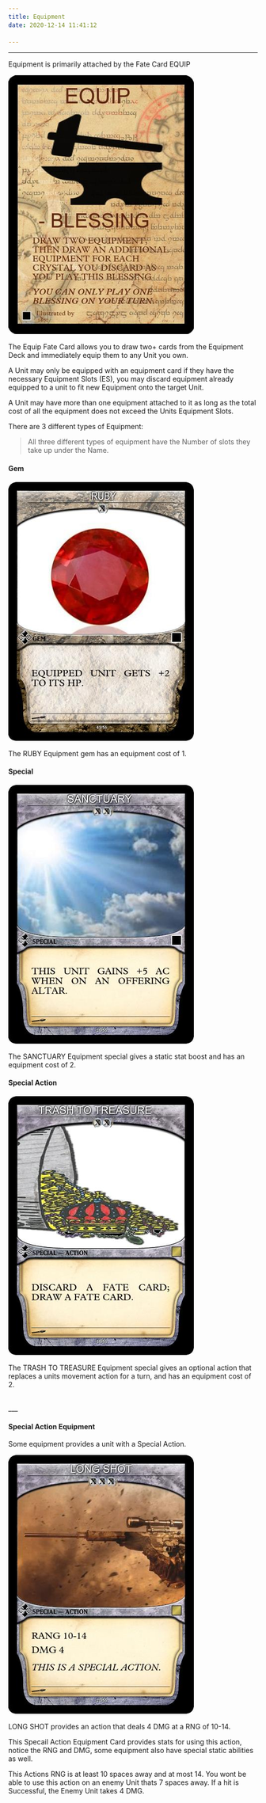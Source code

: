 ```yaml
---
title: Equipment
date: 2020-12-14 11:41:12

---
```

___

Equipment is primarily attached by the Fate Card EQUIP

![EQUIP FATE CARD](./7_equipment/EQUIP.jpg)


The Equip Fate Card allows you to draw two+ cards from the Equipment Deck and immediately equip them to any Unit you own.

A Unit may only be equipped with an equipment card if they have the necessary Equipment Slots (ES), you may discard equipment already equipped to a unit to fit new Equipment onto the target Unit.

A Unit may have more than one equipment attached to it as long as the total cost of all the equipment does not exceed the Units Equipment Slots.

There are 3 different types of Equipment:

> All three different types of equipment have the Number of slots they take up under the Name.

#### Gem

![RUBY gives +2 to HP stat, this will also give the Unit 2 HP when equipped.](./7_equipment/RUBY.jpg)


The RUBY Equipment gem has an equipment cost of 1.


#### Special

![SANCTUARY give a unit a static ability, when on the Offering Altar, the equipped Units AC is increased by 5.](./7_equipment/SANCTUARY.jpg)

The SANCTUARY Equipment special gives a static stat boost and has an equipment cost of 2.


#### Special Action

![TRASH TO TREASURE provides the Unit with an ability that replaces its Movement.](./7_equipment/TRASH_TO_TREASURE.jpg)

The TRASH TO TREASURE Equipment special gives an optional action that replaces a units movement action for a turn, and has an equipment cost of 2.

<br>
___

#### Special Action Equipment

Some equipment provides a unit with a Special Action.

![LONG SHOT costs 3 ES and gives an optional Special Action.](./7_equipment/LONG_SHOT.jpg)


LONG SHOT provides an action that deals 4 DMG at a RNG of 10-14.

This Specail Action Equipment Card provides stats for using this action, notice the RNG and DMG, some equipment also have special static abilities as well. 

This Actions RNG is at least 10 spaces away and at most 14. You wont be able to use this action on an enemy Unit thats 7 spaces away. If a hit is Successful, the Enemy Unit takes 4 DMG.